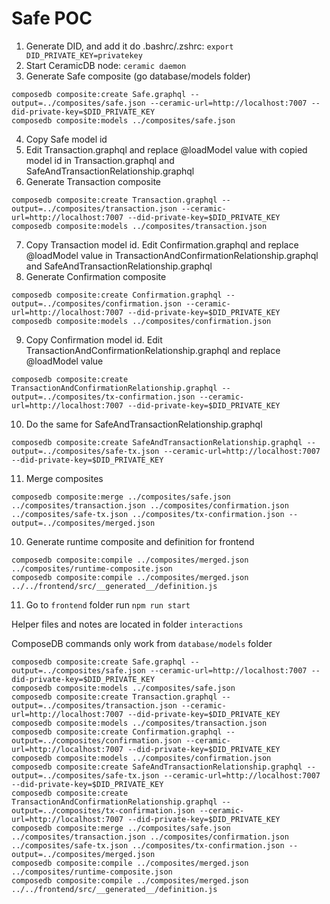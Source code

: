 # Safe POC 


1. Generate DID, and add it do .bashrc/.zshrc: `export DID_PRIVATE_KEY=privatekey`
2. Start CeramicDB node: `ceramic daemon`
3. Generate Safe composite (go database/models folder)

```
composedb composite:create Safe.graphql --output=../composites/safe.json --ceramic-url=http://localhost:7007 --did-private-key=$DID_PRIVATE_KEY
composedb composite:models ../composites/safe.json
```
4. Copy Safe model id 
5. Edit Transaction.graphql and replace @loadModel value with copied model id in Transaction.graphql and SafeAndTransactionRelationship.graphql
6. Generate Transaction composite
```
composedb composite:create Transaction.graphql --output=../composites/transaction.json --ceramic-url=http://localhost:7007 --did-private-key=$DID_PRIVATE_KEY
composedb composite:models ../composites/transaction.json
```
7. Copy Transaction model id. Edit Confirmation.graphql and replace @loadModel value in TransactionAndConfirmationRelationship.graphql and SafeAndTransactionRelationship.graphql
8. Generate Confirmation composite
```
composedb composite:create Confirmation.graphql --output=../composites/confirmation.json --ceramic-url=http://localhost:7007 --did-private-key=$DID_PRIVATE_KEY
composedb composite:models ../composites/confirmation.json
```
9. Copy Confirmation model id. Edit TransactionAndConfirmationRelationship.graphql and replace @loadModel value
```
composedb composite:create TransactionAndConfirmationRelationship.graphql --output=../composites/tx-confirmation.json --ceramic-url=http://localhost:7007 --did-private-key=$DID_PRIVATE_KEY
```
10. Do the same for SafeAndTransactionRelationship.graphql
```
composedb composite:create SafeAndTransactionRelationship.graphql --output=../composites/safe-tx.json --ceramic-url=http://localhost:7007 --did-private-key=$DID_PRIVATE_KEY
```
11. Merge composites
```
composedb composite:merge ../composites/safe.json ../composites/transaction.json ../composites/confirmation.json ../composites/safe-tx.json ../composites/tx-confirmation.json --output=../composites/merged.json
```

10. Generate runtime composite and definition for frontend
```
composedb composite:compile ../composites/merged.json ../composites/runtime-composite.json
composedb composite:compile ../composites/merged.json ../../frontend/src/__generated__/definition.js
```

11. Go to `frontend` folder run `npm run start`


Helper files and notes are located in folder `interactions`


ComposeDB commands only work from `database/models` folder
```
composedb composite:create Safe.graphql --output=../composites/safe.json --ceramic-url=http://localhost:7007 --did-private-key=$DID_PRIVATE_KEY
composedb composite:models ../composites/safe.json
composedb composite:create Transaction.graphql --output=../composites/transaction.json --ceramic-url=http://localhost:7007 --did-private-key=$DID_PRIVATE_KEY
composedb composite:models ../composites/transaction.json
composedb composite:create Confirmation.graphql --output=../composites/confirmation.json --ceramic-url=http://localhost:7007 --did-private-key=$DID_PRIVATE_KEY
composedb composite:models ../composites/confirmation.json
composedb composite:create SafeAndTransactionRelationship.graphql --output=../composites/safe-tx.json --ceramic-url=http://localhost:7007 --did-private-key=$DID_PRIVATE_KEY
composedb composite:create TransactionAndConfirmationRelationship.graphql --output=../composites/tx-confirmation.json --ceramic-url=http://localhost:7007 --did-private-key=$DID_PRIVATE_KEY
composedb composite:merge ../composites/safe.json ../composites/transaction.json ../composites/confirmation.json ../composites/safe-tx.json ../composites/tx-confirmation.json --output=../composites/merged.json
composedb composite:compile ../composites/merged.json ../composites/runtime-composite.json 
composedb composite:compile ../composites/merged.json ../../frontend/src/__generated__/definition.js
```